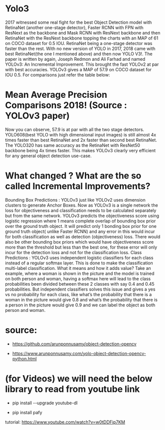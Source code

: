 # Yolo3

2017 witnessed some real fight for the best Object Detection model with RetinaNet (another one-stage detector), Faster RCNN with FPN with ResNext as the backbone and Mask RCNN with ResNext backbone and then RetinaNet with the ResNext backbone topping the charts with an MAP of 61 on COCO dataset for 0.5 IOU. RetinaNet being a one-stage detector was faster than the rest. With no new version of YOLO in 2017, 2018 came with best RetinaNet(the one I mentioned above) and then now YOLO V3!. The paper is written by again, Joseph Redmon and Ali Farhad and named YOLOv3: An Incremental Improvement. This brought the fast YOLOv2 at par with best accuracies. YOLOv3 gives a MAP of 57.9 on COCO dataset for IOU 0.5. For comparisons just refer the table below:


# Mean Average Precision Comparisons 2018! (Source : YOLOv3 paper)

Now you can observe, 57.9 is at par with all the two stage detectors. YOLO608(best YOLO with high dimensional input images) is still almost 4x times faster than best RetinaNet and 2x faster than second best RetinaNet. The YOLO320 has same accuracy as the RetinaNet with ResNet50 backbone being 4x times faster. This makes YOLOv3 clearly very efficient for any general object detection use-case.

# What changed ? What are the so called Incremental Improvements?

Bounding Box Predictions : YOLOv3 just like YOLOv2 uses dimension clusters to generate Anchor Boxes. Now as YOLOv3 is a single network the loss for objectiveness and classification needs to be calculated separately but from the same network. YOLOv3 predicts the objectiveness score using logistic regression where 1 means complete overlap of bounding box prior over the ground truth object. It will predict only 1 bonding box prior for one ground truth object( unlike Faster RCNN) and any error in this would incur for both classification as well as detection (objectiveness) loss. There would also be other bounding box priors which would have objectiveness score more than the threshold but less than the best one, for these error will only incur for the detection loss and not for the classification loss.
Class Predictions : YOLOv3 uses independent logistic classifiers for each class instead of a regular softmax layer. This is done to make the classification multi-label classification. What it means and how it adds value? Take an example, where a woman is shown in the picture and the model is trained on both person and woman, having a softmax here will lead to the class probabilities been divided between these 2 classes with say 0.4 and 0.45 probabilities. But independent classifiers solves this issue and gives a yes vs no probability for each class, like what’s the probability that there is a woman in the picture would give 0.8 and what’s the probability that there is a person in the picture would give 0.9 and we can label the object as both person and woman.

# source: 

- https://github.com/arunponnusamy/object-detection-opencv

- https://www.arunponnusamy.com/yolo-object-detection-opencv-python.html
        
# (for Videos) we will need the below library to read from youtube link

- pip install --upgrade youtube-dl

- pip install pafy

tutorial: https://www.youtube.com/watch?v=w0tDDFip7KM
